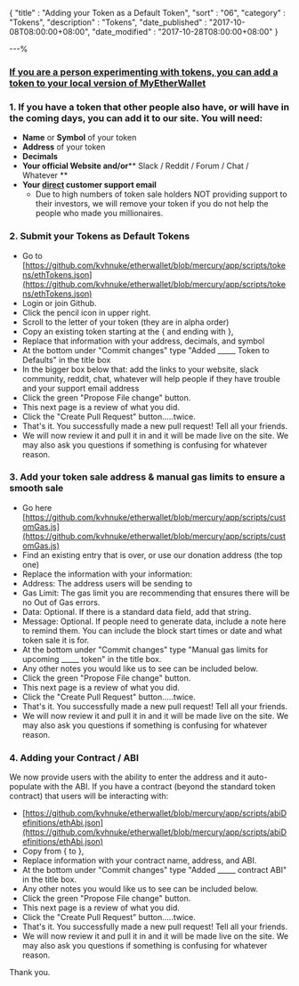 {
"title"       : "Adding your Token as a Default Token",
"sort"        : "06",
"category"    : "Tokens",
"description" : "Tokens",
"date_published" : "2017-10-08T08:00:00+08:00",
"date_modified"  : "2017-10-28T08:00:00+08:00"
}

---%



### [If you are a person experimenting with tokens, you can add a token to your local version of MyEtherWallet](https://myetherwallet.github.io/knowledge-base/send/adding-new-token-and-sending-custom-tokens.html)

### 1. If you have a token that other people also have, or will have in the coming days, you can add it to our site. You will need:

*   **Name** or **Symbol** of your token
*   **Address** of your token
*   **Decimals**
*   **Your official Website and/or**** Slack / Reddit / Forum / Chat / Whatever **
*   **Your <span style="text-decoration: underline;">direct</span> customer support email**
    *   Due to high numbers of token sale holders NOT providing support to their investors, we will remove your token if you do not help the people who made you millionaires.

### 2. Submit your Tokens as Default Tokens

*   Go to [https://github.com/kvhnuke/etherwallet/blob/mercury/app/scripts/tokens/ethTokens.json](https://github.com/kvhnuke/etherwallet/blob/mercury/app/scripts/tokens/ethTokens.json)
*   Login or join Github.
*   Click the pencil icon in upper right.
*   Scroll to the letter of your token (they are in alpha order)
*   Copy an existing token starting at the { and ending with },
*   Replace that information with your address, decimals, and symbol
*   At the bottom under "Commit changes" type "Added _____ Token to Defaults" in the title box
*   In the bigger box below that: add the links to your website, slack community, reddit, chat, whatever will help people if they have trouble and your support email address
*   Click the green "Propose File change" button.
*   This next page is a review of what you did.
*   Click the "Create Pull Request" button.....twice.
*   That's it. You successfully made a new pull request! Tell all your friends.
*   We will now review it and pull it in and it will be made live on the site. We may also ask you questions if something is confusing for whatever reason.

### 3. Add your token sale address & manual gas limits to ensure a smooth sale

*   Go here [https://github.com/kvhnuke/etherwallet/blob/mercury/app/scripts/customGas.js](https://github.com/kvhnuke/etherwallet/blob/mercury/app/scripts/customGas.js)
*   Find an existing entry that is over, or use our donation address (the top one)
*   Replace the information with your information:
*   Address: The address users will be sending to
*   Gas Limit: The gas limit you are recommending that ensures there will be no Out of Gas errors.
*   Data: Optional. If there is a standard data field, add that string.
*   Message: Optional. If people need to generate data, include a note here to remind them. You can include the block start times or date and what token sale it is for.
*   At the bottom under "Commit changes" type "Manual gas limits for upcoming _____ token" in the title box.
*   Any other notes you would like us to see can be included below.
*   Click the green "Propose File change" button.
*   This next page is a review of what you did.
*   Click the "Create Pull Request" button.....twice.
*   That's it. You successfully made a new pull request! Tell all your friends.
*   We will now review it and pull it in and it will be made live on the site. We may also ask you questions if something is confusing for whatever reason.


### 4. Adding your Contract / ABI

We now provide users with the ability to enter the address and it auto-populate with the ABI. If you have a contract (beyond the standard token contract) that users will be interacting with:

*   [https://github.com/kvhnuke/etherwallet/blob/mercury/app/scripts/abiDefinitions/ethAbi.json](https://github.com/kvhnuke/etherwallet/blob/mercury/app/scripts/abiDefinitions/ethAbi.json)
*   Copy from { to },
*   Replace information with your contract name, address, and ABI.
*   At the bottom under "Commit changes" type "Added _____ contract ABI" in the title box.
*   Any other notes you would like us to see can be included below.
*   Click the green "Propose File change" button.
*   This next page is a review of what you did.
*   Click the "Create Pull Request" button.....twice.
*   That's it. You successfully made a new pull request! Tell all your friends.
*   We will now review it and pull it in and it will be made live on the site. We may also ask you questions if something is confusing for whatever reason.

Thank you.
